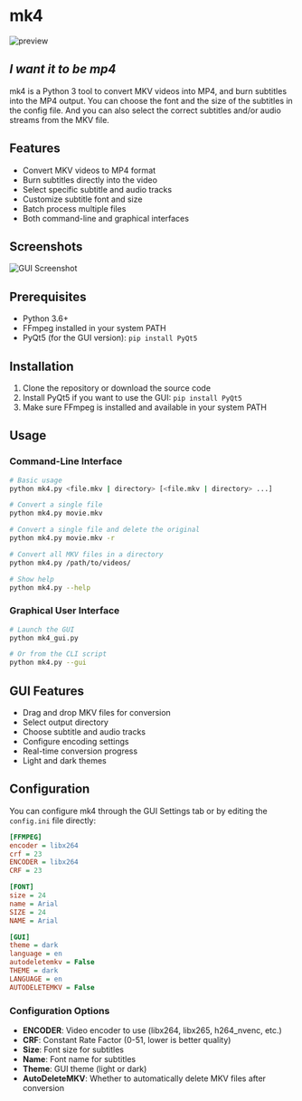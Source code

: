 # mk4

![preview](https://pbs.twimg.com/media/FkISQIGWYAYLWpC?format=jpg&name=large)

## _I want it to be mp4_

mk4 is a Python 3 tool to convert MKV videos into MP4, and burn subtitles into the MP4 output. You can choose the font and the size of the subtitles in the config file. And you can also select the correct subtitles and/or audio streams from the MKV file.

## Features

- Convert MKV videos to MP4 format
- Burn subtitles directly into the video
- Select specific subtitle and audio tracks
- Customize subtitle font and size
- Batch process multiple files
- Both command-line and graphical interfaces

## Screenshots

![GUI Screenshot](https://example.com/screenshot.png)

## Prerequisites

- Python 3.6+
- FFmpeg installed in your system PATH
- PyQt5 (for the GUI version): `pip install PyQt5`

## Installation

1. Clone the repository or download the source code
2. Install PyQt5 if you want to use the GUI: `pip install PyQt5`
3. Make sure FFmpeg is installed and available in your system PATH

## Usage

### Command-Line Interface

```bash
# Basic usage
python mk4.py <file.mkv | directory> [<file.mkv | directory> ...]

# Convert a single file
python mk4.py movie.mkv

# Convert a single file and delete the original
python mk4.py movie.mkv -r

# Convert all MKV files in a directory
python mk4.py /path/to/videos/

# Show help
python mk4.py --help
```

### Graphical User Interface

```bash
# Launch the GUI
python mk4_gui.py

# Or from the CLI script
python mk4.py --gui
```

## GUI Features

- Drag and drop MKV files for conversion
- Select output directory
- Choose subtitle and audio tracks
- Configure encoding settings
- Real-time conversion progress
- Light and dark themes

## Configuration

You can configure mk4 through the GUI Settings tab or by editing the `config.ini` file directly:

```ini
[FFMPEG]
encoder = libx264
crf = 23
ENCODER = libx264
CRF = 23

[FONT]
size = 24
name = Arial
SIZE = 24
NAME = Arial

[GUI]
theme = dark
language = en
autodeletemkv = False
THEME = dark
LANGUAGE = en
AUTODELETEMKV = False
```

### Configuration Options

- **ENCODER**: Video encoder to use (libx264, libx265, h264_nvenc, etc.)
- **CRF**: Constant Rate Factor (0-51, lower is better quality)
- **Size**: Font size for subtitles
- **Name**: Font name for subtitles
- **Theme**: GUI theme (light or dark)
- **AutoDeleteMKV**: Whether to automatically delete MKV files after conversion
